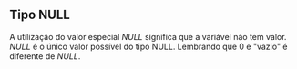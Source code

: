 ## Tipo NULL

A utilização do valor especial *NULL* significa que a variável não tem valor. *NULL* é o único valor possível do tipo NULL. Lembrando que 0 e "vazio" é diferente de *NULL*. 